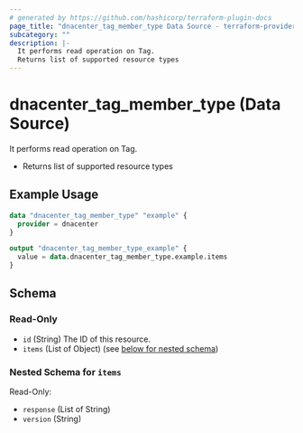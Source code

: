 ```yaml
---
# generated by https://github.com/hashicorp/terraform-plugin-docs
page_title: "dnacenter_tag_member_type Data Source - terraform-provider-dnacenter"
subcategory: ""
description: |-
  It performs read operation on Tag.
  Returns list of supported resource types
---
```


# dnacenter_tag_member_type (Data Source)

It performs read operation on Tag.

- Returns list of supported resource types

## Example Usage

```terraform
data "dnacenter_tag_member_type" "example" {
  provider = dnacenter
}

output "dnacenter_tag_member_type_example" {
  value = data.dnacenter_tag_member_type.example.items
}
```

<!-- schema generated by tfplugindocs -->
## Schema

### Read-Only

- `id` (String) The ID of this resource.
- `items` (List of Object) (see [below for nested schema](#nestedatt--items))

<a id="nestedatt--items"></a>
### Nested Schema for `items`

Read-Only:

- `response` (List of String)
- `version` (String)


